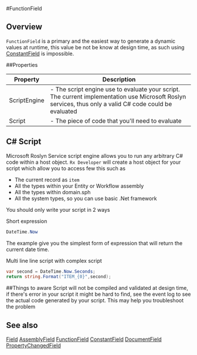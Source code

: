 #FunctionField
## Overview
`FunctionField` is a primary and the easiest way to generate a dynamic values at runtime, this value be not be know at design time, as such using [ConstantField](ConstantField.htm) is impossible.


##Properties
<table class="table table-condensed table-bordered">
    <thead>
<tr>
<th>Property</th>
<th>Description</th>
</tr>
</thead>
<tbody>
<tr><td>ScriptEngine</td><td> - The script engine use to evaluate your script. The current implementation use Microsoft Roslyn services, thus only a valid C# code could be evaluated</td></tr>
<tr><td>Script</td><td> - The piece of code that you'll need to evaluate</td></tr>
</tbody></table>


## C# Script
Microsoft Roslyn Service script engine allows you to run any arbitrary C# code within a host object. `Rx Developer` will create a host object for your script which allow you to access few this such as

* The current record as `item`
* All the types within your Entity or Workflow assembly
* All the types within domain.sph
* All the system types, so you can use basic .Net framework

You should only write your script in 2 ways

Short expression
```csharp
DateTime.Now
```
The example give you the simplest form of expression that will return the current date time.

Multi line line script with complex script
```csharp
var second = DateTime.Now.Seconds;
return string.Format("ITEM_{0}",second);
```


##Things to aware
Script will not be compiled and validated at design time, if there's error in your script it might be hard to find, see the event log to see the actual code generated by your script. This may help you troubleshoot the problem



## See also

[Field](Field.html)
[AssemblyField](AssemblyField.html)
[FunctionField](FunctionField.html)
[ConstantField](ConstantField.html)
[DocumentField](DocumentField.html)
[PropertyChangedField](PropertyChangedField.html)